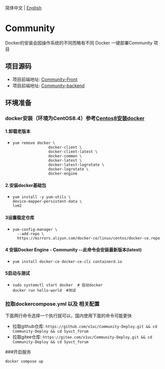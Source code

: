 简体中文 | [English](https://github.com/x1uc/Community-Deploy/blob/main/README.en.md)

# Community
Docker的安装会因操作系统的不同而略有不同
Docker 一键部署Community 项目
## 项目源码
- 项目前端地址: [Community-Front](https://github.com/x1uc/Community-front)
- 项目前端地址: [Community-backend](https://github.com/x1uc/Community-backend)
## 环境准备
### docker安装（环境为CentOS8.4）参考[Centos8安装docker](https://developer.aliyun.com/article/748412)
#### 1.卸载老版本
- ```
  yum remove docker \
                  docker-client \
                  docker-client-latest \
                  docker-common \
                  docker-latest \
                  docker-latest-logrotate \
                  docker-logrotate \
                  docker-engine
  ```
#### 2.安装docker基础包
- ```
  yum install -y yum-utils \
  device-mapper-persistent-data \
  lvm2
  ```
#### 3设置稳定仓库
- ```
  yum-config-manager \
    --add-repo \
    https://mirrors.aliyun.com/docker-ce/linux/centos/docker-ce.repo
  ```
#### 4 安装Docker Engine - Community --此命令会安装最新版本(latest)
- ```
  yum install docker-ce docker-ce-cli containerd.io
  ```
#### 5启动与测试
- ```
  sudo systemctl start docker  # 启动docker
  docker run hello-world  #测试
  ```
### 拉取dockercompose.yml 以及 相关配置
下面两行命令选择一个执行就可以，国内使用下面的命令可能更快
- 拉取github仓库: ```https://github.com/x1uc/Community-Deploy.git && cd Community-Deploy && cd Syuct_forum```
- 拉取gitee仓库:  ```https://gitee.com/x1uc/Community-Deploy.git && cd Community-Deploy && cd Syuct_forum```

###开启服务
```
docker compose up
```






